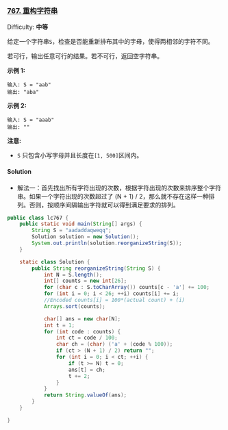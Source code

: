 ### [767\. 重构字符串](https://leetcode-cn.com/problems/reorganize-string/)

Difficulty: **中等**


给定一个字符串`S`，检查是否能重新排布其中的字母，使得两相邻的字符不同。

若可行，输出任意可行的结果。若不可行，返回空字符串。

**示例 1:**

```
输入: S = "aab"
输出: "aba"
```

**示例 2:**

```
输入: S = "aaab"
输出: ""
```

**注意:**

*   `S` 只包含小写字母并且长度在`[1, 500]`区间内。


#### Solution

* 解法一：
​首先找出所有字符出现的次数，根据字符出现的次数来排序整个字符串。如果一个字符出现的次数超过了 (N + 1) / 2，那么就不存在这样一种排列。否则，按顺序间隔输出字符就可以得到满足要求的排列。

```java
public class lc767 {
    public static void main(String[] args) {
        String S = "aadaddaqweqq";
        Solution solution = new Solution();
        System.out.println(solution.reorganizeString(S));
    }

    static class Solution {
        public String reorganizeString(String S) {
            int N = S.length();
            int[] counts = new int[26];
            for (char c : S.toCharArray()) counts[c - 'a'] += 100;
            for (int i = 0; i < 26; ++i) counts[i] += i;
            //Encoded counts[i] = 100*(actual count) + (i)
            Arrays.sort(counts);

            char[] ans = new char[N];
            int t = 1;
            for (int code : counts) {
                int ct = code / 100;
                char ch = (char) ('a' + (code % 100));
                if (ct > (N + 1) / 2) return "";
                for (int i = 0; i < ct; ++i) {
                    if (t >= N) t = 0;
                    ans[t] = ch;
                    t += 2;
                }
            }
            return String.valueOf(ans);
        }
    }

}
```
